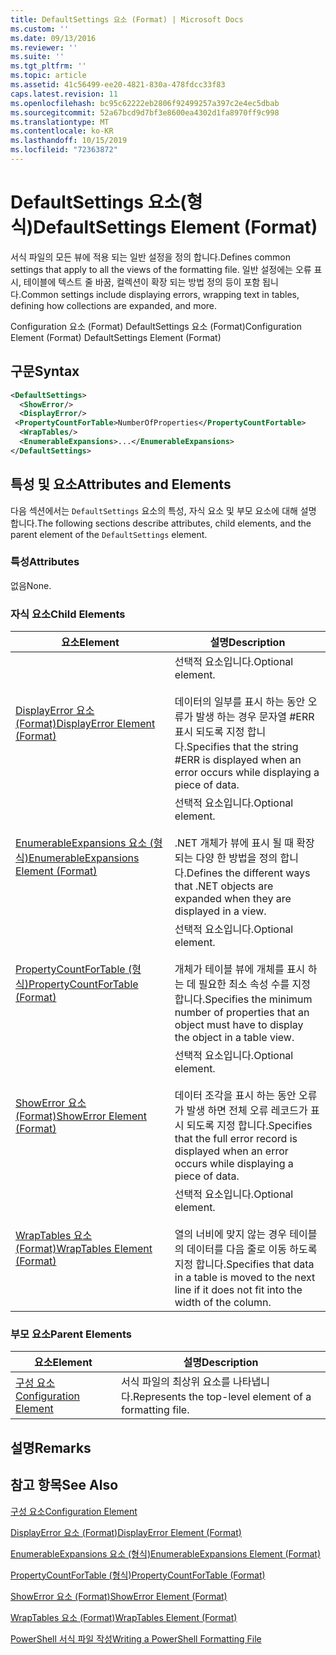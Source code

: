 ```yaml
---
title: DefaultSettings 요소 (Format) | Microsoft Docs
ms.custom: ''
ms.date: 09/13/2016
ms.reviewer: ''
ms.suite: ''
ms.tgt_pltfrm: ''
ms.topic: article
ms.assetid: 41c56499-ee20-4821-830a-478fdcc33f83
caps.latest.revision: 11
ms.openlocfilehash: bc95c62222eb2806f92499257a397c2e4ec5dbab
ms.sourcegitcommit: 52a67bcd9d7bf3e8600ea4302d1fa8970ff9c998
ms.translationtype: MT
ms.contentlocale: ko-KR
ms.lasthandoff: 10/15/2019
ms.locfileid: "72363872"
---
```

# <a name="defaultsettings-element-format"></a><span data-ttu-id="c4496-102">DefaultSettings 요소(형식)</span><span class="sxs-lookup"><span data-stu-id="c4496-102">DefaultSettings Element (Format)</span></span>

<span data-ttu-id="c4496-103">서식 파일의 모든 뷰에 적용 되는 일반 설정을 정의 합니다.</span><span class="sxs-lookup"><span data-stu-id="c4496-103">Defines common settings that apply to all the views of the formatting file.</span></span> <span data-ttu-id="c4496-104">일반 설정에는 오류 표시, 테이블에 텍스트 줄 바꿈, 컬렉션이 확장 되는 방법 정의 등이 포함 됩니다.</span><span class="sxs-lookup"><span data-stu-id="c4496-104">Common settings include displaying errors, wrapping text in tables, defining how collections are expanded, and more.</span></span>

<span data-ttu-id="c4496-105">Configuration 요소 (Format) DefaultSettings 요소 (Format)</span><span class="sxs-lookup"><span data-stu-id="c4496-105">Configuration Element (Format) DefaultSettings Element (Format)</span></span>

## <a name="syntax"></a><span data-ttu-id="c4496-106">구문</span><span class="sxs-lookup"><span data-stu-id="c4496-106">Syntax</span></span>

```xml
<DefaultSettings>
  <ShowError/>
  <DisplayError/>
 <PropertyCountForTable>NumberOfProperties</PropertyCountFortable>
  <WrapTables/>
  <EnumerableExpansions>...</EnumerableExpansions>
</DefaultSettings>
```

## <a name="attributes-and-elements"></a><span data-ttu-id="c4496-107">특성 및 요소</span><span class="sxs-lookup"><span data-stu-id="c4496-107">Attributes and Elements</span></span>

<span data-ttu-id="c4496-108">다음 섹션에서는 `DefaultSettings` 요소의 특성, 자식 요소 및 부모 요소에 대해 설명 합니다.</span><span class="sxs-lookup"><span data-stu-id="c4496-108">The following sections describe attributes, child elements, and the parent element of the `DefaultSettings` element.</span></span>

### <a name="attributes"></a><span data-ttu-id="c4496-109">특성</span><span class="sxs-lookup"><span data-stu-id="c4496-109">Attributes</span></span>

<span data-ttu-id="c4496-110">없음</span><span class="sxs-lookup"><span data-stu-id="c4496-110">None.</span></span>

### <a name="child-elements"></a><span data-ttu-id="c4496-111">자식 요소</span><span class="sxs-lookup"><span data-stu-id="c4496-111">Child Elements</span></span>

|<span data-ttu-id="c4496-112">요소</span><span class="sxs-lookup"><span data-stu-id="c4496-112">Element</span></span>|<span data-ttu-id="c4496-113">설명</span><span class="sxs-lookup"><span data-stu-id="c4496-113">Description</span></span>|
|-------------|-----------------|
|[<span data-ttu-id="c4496-114">DisplayError 요소 (Format)</span><span class="sxs-lookup"><span data-stu-id="c4496-114">DisplayError Element (Format)</span></span>](./displayerror-element-format.md)|<span data-ttu-id="c4496-115">선택적 요소입니다.</span><span class="sxs-lookup"><span data-stu-id="c4496-115">Optional element.</span></span><br /><br /> <span data-ttu-id="c4496-116">데이터의 일부를 표시 하는 동안 오류가 발생 하는 경우 문자열 #ERR 표시 되도록 지정 합니다.</span><span class="sxs-lookup"><span data-stu-id="c4496-116">Specifies that the string #ERR is displayed when an error occurs while displaying a piece of data.</span></span>|
|[<span data-ttu-id="c4496-117">EnumerableExpansions 요소 (형식)</span><span class="sxs-lookup"><span data-stu-id="c4496-117">EnumerableExpansions Element (Format)</span></span>](./enumerableexpansions-element-format.md)|<span data-ttu-id="c4496-118">선택적 요소입니다.</span><span class="sxs-lookup"><span data-stu-id="c4496-118">Optional element.</span></span><br /><br /> <span data-ttu-id="c4496-119">.NET 개체가 뷰에 표시 될 때 확장 되는 다양 한 방법을 정의 합니다.</span><span class="sxs-lookup"><span data-stu-id="c4496-119">Defines the different ways that .NET objects are expanded when they are displayed in a view.</span></span>|
|[<span data-ttu-id="c4496-120">PropertyCountForTable (형식)</span><span class="sxs-lookup"><span data-stu-id="c4496-120">PropertyCountForTable (Format)</span></span>](./propertycountfortable-element-format.md)|<span data-ttu-id="c4496-121">선택적 요소입니다.</span><span class="sxs-lookup"><span data-stu-id="c4496-121">Optional element.</span></span><br /><br /> <span data-ttu-id="c4496-122">개체가 테이블 뷰에 개체를 표시 하는 데 필요한 최소 속성 수를 지정 합니다.</span><span class="sxs-lookup"><span data-stu-id="c4496-122">Specifies the minimum number of properties that an object must have to display the object in a table view.</span></span>|
|[<span data-ttu-id="c4496-123">ShowError 요소 (Format)</span><span class="sxs-lookup"><span data-stu-id="c4496-123">ShowError Element (Format)</span></span>](./showerror-element-format.md)|<span data-ttu-id="c4496-124">선택적 요소입니다.</span><span class="sxs-lookup"><span data-stu-id="c4496-124">Optional element.</span></span><br /><br /> <span data-ttu-id="c4496-125">데이터 조각을 표시 하는 동안 오류가 발생 하면 전체 오류 레코드가 표시 되도록 지정 합니다.</span><span class="sxs-lookup"><span data-stu-id="c4496-125">Specifies that the full error record is displayed when an error occurs while displaying a piece of data.</span></span>|
|[<span data-ttu-id="c4496-126">WrapTables 요소 (Format)</span><span class="sxs-lookup"><span data-stu-id="c4496-126">WrapTables Element (Format)</span></span>](./wraptables-element-format.md)|<span data-ttu-id="c4496-127">선택적 요소입니다.</span><span class="sxs-lookup"><span data-stu-id="c4496-127">Optional element.</span></span><br /><br /> <span data-ttu-id="c4496-128">열의 너비에 맞지 않는 경우 테이블의 데이터를 다음 줄로 이동 하도록 지정 합니다.</span><span class="sxs-lookup"><span data-stu-id="c4496-128">Specifies that data in a table is moved to the next line if it does not fit into the width of the column.</span></span>|

### <a name="parent-elements"></a><span data-ttu-id="c4496-129">부모 요소</span><span class="sxs-lookup"><span data-stu-id="c4496-129">Parent Elements</span></span>

|<span data-ttu-id="c4496-130">요소</span><span class="sxs-lookup"><span data-stu-id="c4496-130">Element</span></span>|<span data-ttu-id="c4496-131">설명</span><span class="sxs-lookup"><span data-stu-id="c4496-131">Description</span></span>|
|-------------|-----------------|
|[<span data-ttu-id="c4496-132">구성 요소</span><span class="sxs-lookup"><span data-stu-id="c4496-132">Configuration Element</span></span>](./configuration-element-format.md)|<span data-ttu-id="c4496-133">서식 파일의 최상위 요소를 나타냅니다.</span><span class="sxs-lookup"><span data-stu-id="c4496-133">Represents the top-level element of a formatting file.</span></span>|

## <a name="remarks"></a><span data-ttu-id="c4496-134">설명</span><span class="sxs-lookup"><span data-stu-id="c4496-134">Remarks</span></span>

## <a name="see-also"></a><span data-ttu-id="c4496-135">참고 항목</span><span class="sxs-lookup"><span data-stu-id="c4496-135">See Also</span></span>

[<span data-ttu-id="c4496-136">구성 요소</span><span class="sxs-lookup"><span data-stu-id="c4496-136">Configuration Element</span></span>](./configuration-element-format.md)

[<span data-ttu-id="c4496-137">DisplayError 요소 (Format)</span><span class="sxs-lookup"><span data-stu-id="c4496-137">DisplayError Element (Format)</span></span>](./displayerror-element-format.md)

[<span data-ttu-id="c4496-138">EnumerableExpansions 요소 (형식)</span><span class="sxs-lookup"><span data-stu-id="c4496-138">EnumerableExpansions Element (Format)</span></span>](./enumerableexpansions-element-format.md)

[<span data-ttu-id="c4496-139">PropertyCountForTable (형식)</span><span class="sxs-lookup"><span data-stu-id="c4496-139">PropertyCountForTable (Format)</span></span>](./propertycountfortable-element-format.md)

[<span data-ttu-id="c4496-140">ShowError 요소 (Format)</span><span class="sxs-lookup"><span data-stu-id="c4496-140">ShowError Element (Format)</span></span>](./showerror-element-format.md)

[<span data-ttu-id="c4496-141">WrapTables 요소 (Format)</span><span class="sxs-lookup"><span data-stu-id="c4496-141">WrapTables Element (Format)</span></span>](./wraptables-element-format.md)

[<span data-ttu-id="c4496-142">PowerShell 서식 파일 작성</span><span class="sxs-lookup"><span data-stu-id="c4496-142">Writing a PowerShell Formatting File</span></span>](./writing-a-powershell-formatting-file.md)
